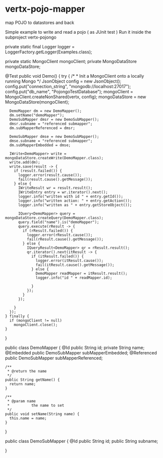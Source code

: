 # vertx-pojo-mapper

map POJO to datastores and back

Simple example to write and read a pojo ( as JUnit test )
Run it inside the subproject vertx-pojongo


  private static final Logger logger = LoggerFactory.getLogger(Examples.class);

  private static MongoClient mongoClient;
  private MongoDataStore mongoDataStore;

  @Test
  public void Demo() {
    try {
      /*
       * Init a MongoClient onto a locally running Mongo
       */
      JsonObject config = new JsonObject();
      config.put("connection_string", "mongodb://localhost:27017");
      config.put("db_name", "PojongoTestDatabase");
      mongoClient = MongoClient.createNonShared(vertx, config);
      mongoDataStore = new MongoDataStore(mongoClient);

      DemoMapper dm = new DemoMapper();
      dm.setName("demoMapper");
      DemoSubMapper dmsr = new DemoSubMapper();
      dmsr.subname = "referenced submapper";
      dm.subMapperReferenced = dmsr;

      DemoSubMapper dmse = new DemoSubMapper();
      dmse.subname = "referenced submapper";
      dm.subMapperEmbedded = dmse;

      IWrite<DemoMapper> write = mongoDataStore.createWrite(DemoMapper.class);
      write.add(dm);
      write.save(result -> {
        if (result.failed()) {
          logger.error(result.cause());
          fail(result.cause().getMessage());
        } else {
          IWriteResult wr = result.result();
          IWriteEntry entry = wr.iterator().next();
          logger.info("written with id " + entry.getId());
          logger.info("written action: " + entry.getAction());
          logger.info("written as " + entry.getStoreObject());

          IQuery<DemoMapper> query = mongoDataStore.createQuery(DemoMapper.class);
          query.field("name").is("demoMapper");
          query.execute(rResult -> {
            if (rResult.failed()) {
              logger.error(rResult.cause());
              fail(rResult.cause().getMessage());
            } else {
              IQueryResult<DemoMapper> qr = rResult.result();
              qr.iterator().next(itResult -> {
                if (itResult.failed()) {
                  logger.error(itResult.cause());
                  fail(itResult.cause().getMessage());
                } else {
                  DemoMapper readMapper = itResult.result();
                  logger.info("id " + readMapper.id);

                }
              });
            }
          });

        }
      });
    } finally {
      if (mongoClient != null)
        mongoClient.close();
    }

  }

  public class DemoMapper {
    @Id
    public String id;
    private String name;
    @Embedded
    public DemoSubMapper subMapperEmbedded;
    @Referenced
    public DemoSubMapper subMapperReferenced;

    /**
     * @return the name
     */
    public String getName() {
      return name;
    }

    /**
     * @param name
     *          the name to set
     */
    public void setName(String name) {
      this.name = name;
    }

  }

  public class DemoSubMapper {
    @Id
    public String id;
    public String subname;

  }
